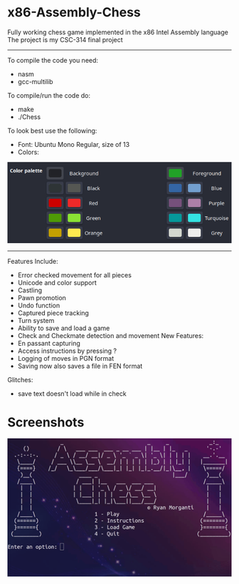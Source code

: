 # x86-Assembly-Chess
Fully working chess game implemented in the x86 Intel Assembly language
The project is my CSC-314 final project

<hr>

To compile the code you need:
 * nasm
 * gcc-multilib

To compile/run the code do:
 * make
 * ./Chess

To look best use the following:
 * Font: Ubuntu Mono Regular, size of 13
 * Colors: 

![Colors](media/Colors.PNG)

<hr>

Features Include:
 * Error checked movement for all pieces
 * Unicode and color support
 * Castling
 * Pawn promotion
 * Undo function
 * Captured piece tracking
 * Turn system
 * Ability to save and load a game
 * Check and Checkmate detection and movement 
New Features:
 * En passant capturing
 * Access instructions by pressing ?
 * Logging of moves in PGN format
 * Saving now also saves a file in FEN format

Glitches:
 * save text doesn't load while in check

# Screenshots

![Example Chess Moves](media/asmchess.gif)
